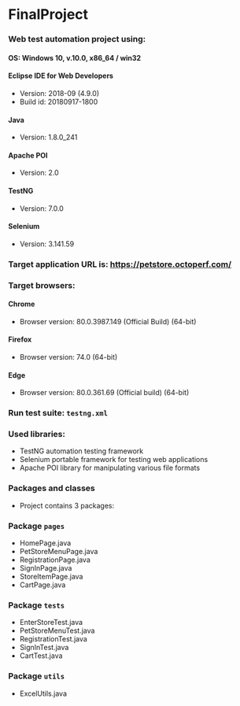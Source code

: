# FinalProject

### Web test automation project using:
#### OS: Windows 10, v.10.0, x86_64 / win32
#### Eclipse IDE for Web Developers
- Version: 2018-09 (4.9.0)
- Build id: 20180917-1800
#### Java
- Version: 1.8.0_241
#### Apache POI
- Version: 2.0
#### TestNG 
- Version: 7.0.0
#### Selenium 
- Version: 3.141.59

### Target application URL is: https://petstore.octoperf.com/

### Target browsers: 

#### Chrome
- Browser version: 80.0.3987.149 (Official Build) (64-bit)

#### Firefox
- Browser version: 74.0 (64-bit)

#### Edge
- Browser version: 80.0.361.69 (Official build) (64-bit)

### Run test suite: `testng.xml` 

### Used libraries:

* TestNG automation testing framework
* Selenium portable framework for testing web applications
* Apache POI library for manipulating various file formats

### Packages and classes

- Project contains 3 packages:

###  Package `pages`

- HomePage.java
- PetStoreMenuPage.java
- RegistrationPage.java
- SignInPage.java
- StoreItemPage.java
- CartPage.java

###  Package `tests`

- EnterStoreTest.java
- PetStoreMenuTest.java
- RegistrationTest.java
- SignInTest.java
- CartTest.java

###  Package `utils`

- ExcelUtils.java
